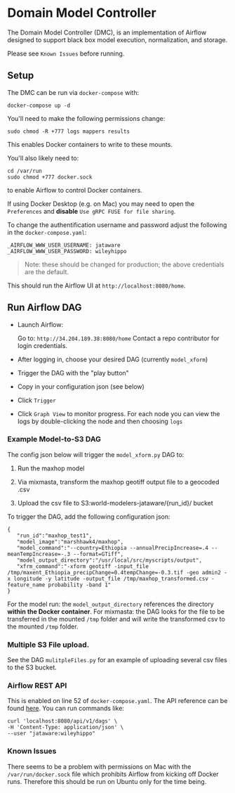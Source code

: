 # Domain Model Controller

The Domain Model Controller (DMC), is an implementation of Airflow designed to support black box model execution, normalization, and storage.

Please see `Known Issues` before running.

## Setup

The DMC can be run via `docker-compose` with:

```
docker-compose up -d
```

You'll need to make the following permissions change:

```
sudo chmod -R +777 logs mappers results
```

This enables Docker containers to write to these mounts.

You'll also likely need to:

```
cd /var/run
sudo chmod +777 docker.sock
```

to enable Airflow to control Docker containers.

If using Docker Desktop (e.g. on Mac) you may need to open the `Preferences` and **disable** `Use gRPC FUSE for file sharing`. 

To change the authentification username and password adjust the following in the `docker-compose.yaml`:

```
_AIRFLOW_WWW_USER_USERNAME: jataware
_AIRFLOW_WWW_USER_PASSWORD: wileyhippo
```      

> Note: these should be changed for production; the above credentials are the default.

This should run the Airflow UI at `http://localhost:8080/home`.

## Run Airflow DAG

- Launch Airflow:

  Go to: `http://34.204.189.38:8080/home`
  Contact a repo contributor for login credentials.

- After logging in, choose your desired DAG (currently `model_xform`)
- Trigger the DAG with the "play button"
- Copy in your configuration json (see below)
- Click `Trigger`
- Click `Graph View` to monitor progress. For each node you can view the logs by double-clicking the node and then choosing `logs`

### Example Model-to-S3 DAG

The config json below will trigger the `model_xform.py` DAG to: 

1. Run the maxhop model

2. Via mixmasta, transform the maxhop geotiff output file to a geocoded .csv

3. Upload the csv file to S3:world-modelers-jataware/{run_id}/ bucket

To trigger the DAG, add the following configuration json:

```
{
   "run_id":"maxhop_test1",
   "model_image":"marshhawk4/maxhop",
   "model_command":"--country=Ethiopia --annualPrecipIncrease=.4 --meanTempIncrease=-.3 --format=GTiff",
   "model_output_directory":"/usr/local/src/myscripts/output",
   "xfrm_command":"-xform geotiff -input_file /tmp/maxent_Ethiopia_precipChange=0.4tempChange=-0.3.tif -geo admin2 -x longitude -y latitude -output_file /tmp/maxhop_transformed.csv -feature_name probability -band 1"
}
```

For the model run: the `model_output_directory` references the directory **within the Docker container**. 
For mixmasta: the DAG looks for the file to be transferred in the mounted `/tmp` folder and will write the transformed csv to the mounted `/tmp` folder.

### Multiple S3 File upload.

See the DAG `mulitpleFiles.py` for an example of uploading several csv files to the S3 bucket.


### Airflow REST API

This is enabled on line 52 of `docker-compose.yaml`. The API reference can be found [here](http://apache-airflow-docs.s3-website.eu-central-1.amazonaws.com/docs/apache-airflow/latest/stable-rest-api-ref.html#operation/get_config). You can run commands like:


```
curl 'localhost:8080/api/v1/dags' \
-H 'Content-Type: application/json' \
--user "jataware:wileyhippo" 
```


### Known Issues

There seems to be a problem with permissions on Mac with the `/var/run/docker.sock` file which prohibits Airflow from kicking off Docker runs. Therefore this should be run on Ubuntu only for the time being.
